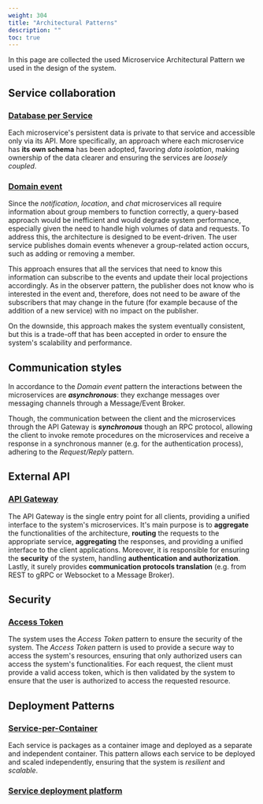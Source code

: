 ```yaml
---
weight: 304
title: "Architectural Patterns"
description: ""
toc: true
---
```


In this page are collected the used Microservice Architectural Pattern we used in the design of the system.

## Service collaboration

### [Database per Service](https://microservices.io/patterns/data/database-per-service.html)

Each microservice's persistent data is private to that service and accessible only via its API.
More specifically, an approach where each microservice has **its own schema** has been adopted, favoring _data isolation_, making ownership of the data clearer and ensuring the services are _loosely coupled_.

### [Domain event](https://microservices.io/patterns/data/domain-event.html)

Since the _notification_, _location_, and _chat_ microservices all require information about group members to function correctly, a query-based approach would be inefficient and would degrade system performance, especially given the need to handle high volumes of data and requests.
To address this, the architecture is designed to be event-driven.
The user service publishes domain events whenever a group-related action occurs, such as adding or removing a member.

This approach ensures that all the services that need to know this information can subscribe to the events and update their local projections accordingly.
As in the observer pattern, the publisher does not know who is interested in the event and, therefore, does not need to be aware of the subscribers that may change in the future (for example because of the addition of a new service) with no impact on the publisher.

On the downside, this approach makes the system eventually consistent, but this is a trade-off that has been accepted in order to ensure the system's scalability and performance.

## Communication styles

In accordance to the _Domain event_ pattern the interactions between the microservices are **_asynchronous_**: they exchange messages over messaging channels through a Message/Event Broker.

Though, the communication between the client and the microservices through the API Gateway is **_synchronous_** though an RPC protocol, allowing the client to invoke remote procedures on the microservices and receive a response in a synchronous manner (e.g. for the authentication process), adhering to the _Request/Reply_ pattern.

## External API

### [API Gateway](https://microservices.io/patterns/apigateway.html)

The API Gateway is the single entry point for all clients, providing a unified interface to the system's microservices.
It's main purpose is to **aggregate** the functionalities of the architecture, **routing** the requests to the appropriate service, **aggregating** the responses, and providing a unified interface to the client applications.
Moreover, it is responsible for ensuring the **security** of the system, handling **authentication and authorization**.
Lastly, it surely provides **communication protocols translation** (e.g. from REST to gRPC or Websocket to a Message Broker).

## Security

### [Access Token](https://microservices.io/patterns/security/access-token.html)

The system uses the _Access Token_ pattern to ensure the security of the system.
The _Access Token_ pattern is used to provide a secure way to access the system's resources, ensuring that only authorized users can access the system's functionalities.
For each request, the client must provide a valid access token, which is then validated by the system to ensure that the user is authorized to access the requested resource.

## Deployment Patterns

### [**Service-per-Container**](https://microservices.io/patterns/deployment/service-per-container.html)

Each service is packages as a container image and deployed as a separate and independent container.
This pattern allows each service to be deployed and scaled independently, ensuring that the system is _resilient_ and _scalable_.

### [Service deployment platform](https://microservices.io/patterns/deployment/service-deployment-platform.html)


